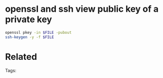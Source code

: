 # openssl and ssh view public key of a private key
```bash
openssl pkey -in $FILE -pubout
ssh-keygen -y -f $FILE
```

# Related


Tags:

    
